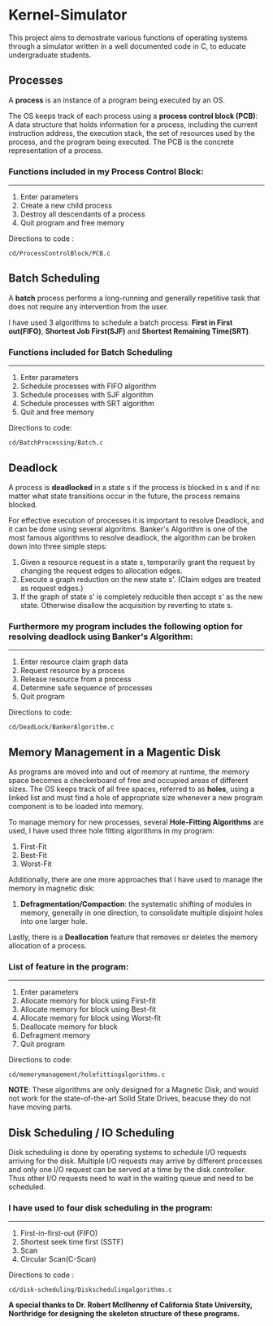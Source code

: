 # Kernel-Simulator

This project aims to demostrate various functions of operating systems through a simulator written in a well documented code in C, to educate undergraduate students. 

## Processes 

A **process** is an instance of a program being executed by an OS.

The OS keeps track of each process using a **process control block (PCB)**: A data structure that holds information for a process, including the current instruction address, the execution stack, the set of resources used by the process, and the program being executed. The PCB is the concrete representation of a process.

### Functions included in my Process Control Block:
--------------------------------
1) Enter parameters
2) Create a new child process
3) Destroy all descendants of a process
4) Quit program and free memory

Directions to code : 
```
cd/ProcessControlBlock/PCB.c
```
## Batch Scheduling 

A **batch** process performs a long-running and generally repetitive task that does not require any intervention from the user.

I have used 3 algorithms to schedule a batch process:  **First in First out(FIFO)**, **Shortest Job First(SJF)** and **Shortest Remaining Time(SRT)**.

### Functions included for Batch Scheduling
----------------
1) Enter parameters
2) Schedule processes with FIFO algorithm
3) Schedule processes with SJF algorithm
4) Schedule processes with SRT algorithm
5) Quit and free memory

Directions to code: 
```
cd/BatchProcessing/Batch.c
```

## Deadlock 

A process is **deadlocked** in a state s if the process is blocked in s and if no matter what state transitions occur in the future, the process remains blocked.

For effective execution of processes it is important to resolve Deadlock, and it can be done using several algoritms. 
Banker's Algorithm is one of the most famous algorithms to resolve deadlock, the algorithm can be broken down into three simple steps:
1. Given a resource request in a state s, temporarily grant the request by changing the request edges to allocation edges.
2. Execute a graph reduction on the new state s'. (Claim edges are treated as request edges.)
3. If the graph of state s' is completely reducible then accept s' as the new state. Otherwise disallow the acquisition by reverting to state s.

### Furthermore my program includes the following option for resolving deadlock using Banker's Algorithm:
------------------------------------------------------------------------------------------------------
1) Enter resource claim graph data
2) Request resource by a process
3) Release resource from a process
4) Determine safe sequence of processes
5) Quit program

Directions to code: 
```
cd/DeadLock/BankerAlgorithm.c
```

## Memory Management in a Magentic Disk

As programs are moved into and out of memory at runtime, the memory space becomes a checkerboard of free and occupied areas of different sizes. The OS keeps track of all free spaces, referred to as **holes**, using a linked list and must find a hole of appropriate size whenever a new program component is to be loaded into memory.

To manage memory for new processes, several **Hole-Fitting Algorithms** are used, I have used three hole fitting algorithms in my program:
1. First-Fit
2. Best-Fit
3. Worst-Fit

Additionally, there are one more approaches that I have used to manage the memory in magnetic disk:
1. **Defragmentation/Compaction**: the systematic shifting of modules in memory, generally in one direction, to consolidate multiple disjoint holes into one larger hole.

Lastly, there is a **Deallocation** feature that removes or deletes the memory allocation of a process.

### List of feature in the program:
-------------------------------
1) Enter parameters
2) Allocate memory for block using First-fit
3) Allocate memory for block using Best-fit
4) Allocate memory for block using Worst-fit
5) Deallocate memory for block
6) Defragment memory
7) Quit program

Directions to code: 
```
cd/memorymanagement/holefittingalgorithms.c
```

**NOTE**: These algorithms are only designed for a Magnetic Disk, and would not work for the state-of-the-art Solid State Drives, beacuse they do not have moving parts.

##  Disk Scheduling / IO Scheduling

Disk scheduling is done by operating systems to schedule I/O requests arriving for the disk. Multiple I/O requests may arrive by different processes and only one I/O request can be served at a time by the disk controller. Thus other I/O requests need to wait in the waiting queue and need to be scheduled.


### I have used to four disk scheduling in the program:
---------------------------------------------------
1. First-in-first-out (FIFO)
2. Shortest seek time first (SSTF)
3. Scan
4. Circular Scan(C-Scan)

Directions to code : 
```
cd/disk-scheduling/Diskschedulingalgorithms.c
```


**A special thanks to Dr. Robert McIlhenny of California State University, Northridge for designing the skeleton structure of these programs.**



